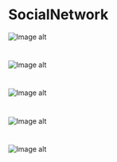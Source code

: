 # SocialNetwork
![Image alt](https://github.com/anton2030t/SocialNetwork/raw/master/1.gif)
#
![Image alt](https://github.com/anton2030t/SocialNetwork/raw/master/2.gif)
#
![Image alt](https://github.com/anton2030t/SocialNetwork/raw/master/3.gif)
#
![Image alt](https://github.com/anton2030t/SocialNetwork/raw/master/4.gif)
#
![Image alt](https://github.com/anton2030t/SocialNetwork/raw/master/5.gif)
